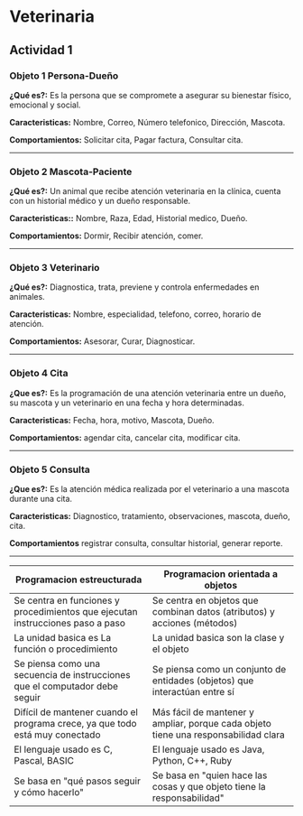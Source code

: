 # Veterinaria
## Actividad 1
### **Objeto 1 Persona-Dueño** 

**¿Qué es?:** Es la persona que se compromete a asegurar su bienestar físico, emocional y social.

**Caracteristicas:** Nombre, Correo, Número telefonico, Dirección, Mascota.

**Comportamientos:** Solicitar cita, Pagar factura, Consultar cita.

---
### **Objeto 2 Mascota-Paciente** 

**¿Qué es?:** Un animal que recibe atención veterinaria en la clínica, cuenta con un historial médico y un dueño responsable.

**Caracteristicas::** Nombre, Raza, Edad, Historial medico, Dueño.

**Comportamientos:** Dormir, Recibir atención, comer.

---
### **Objeto 3 Veterinario**
**¿Qué es?:** Diagnostica, trata, previene y controla enfermedades en animales.

**Caracteristicas:** Nombre, especialidad, telefono, correo, horario de atención.

**Comportamientos:** Asesorar, Curar, Diagnosticar.

---
### **Objeto 4 Cita**

**¿Que es?:** Es la programación de una atención veterinaria entre un dueño, su mascota y un veterinario en una fecha y hora determinadas.

**Caracteristicas:** Fecha, hora, motivo, Mascota, Dueño.

**Comportamientos:** agendar cita, cancelar cita, modificar cita.

---
### **Objeto 5 Consulta**
**¿Que es?:** Es la atención médica realizada por el veterinario a una mascota durante una cita.

**Caracteristicas:** Diagnostico, tratamiento, observaciones, mascota, dueño, cita.

**Comportamientos** registrar consulta, consultar historial, generar reporte.

---
| Programacion estreucturada | Programacion orientada a objetos |
|----------------------------|----------------------------------|
|Se centra en funciones y procedimientos que ejecutan instrucciones paso a paso| Se centra en objetos que combinan datos (atributos) y acciones (métodos)|
|La unidad basica es La función o procedimiento| La unidad basica son la clase y el objeto|
|Se piensa como una secuencia de instrucciones que el computador debe seguir| Se piensa como un conjunto de entidades (objetos) que interactúan entre sí|
|Difícil de mantener cuando el programa crece, ya que todo está muy conectado| Más fácil de mantener y ampliar, porque cada objeto tiene una responsabilidad clara|
|El lenguaje usado es C, Pascal, BASIC| El lenguaje usado es Java, Python, C++, Ruby|
|Se basa en "qué pasos seguir y cómo hacerlo"| Se basa en "quien hace las cosas y que objeto tiene la responsabilidad"| 
